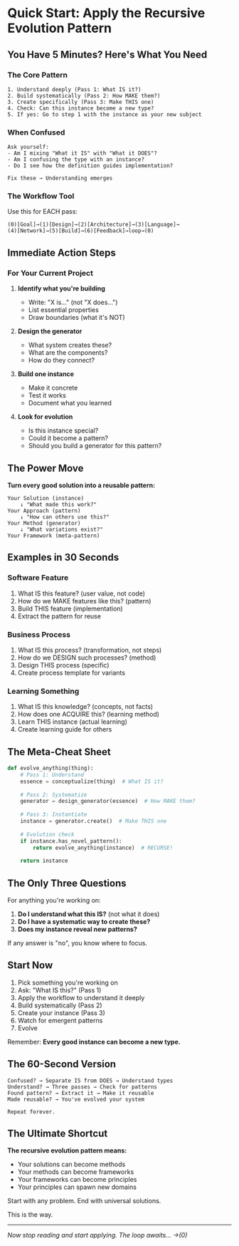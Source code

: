 # Quick Start: Apply the Recursive Evolution Pattern

## You Have 5 Minutes? Here's What You Need

### The Core Pattern
```
1. Understand deeply (Pass 1: What IS it?)
2. Build systematically (Pass 2: How MAKE them?)  
3. Create specifically (Pass 3: Make THIS one)
4. Check: Can this instance become a new type?
5. If yes: Go to step 1 with the instance as your new subject
```

### When Confused
```
Ask yourself:
- Am I mixing "What it IS" with "What it DOES"?
- Am I confusing the type with an instance?
- Do I see how the definition guides implementation?

Fix these → Understanding emerges
```

### The Workflow Tool
Use this for EACH pass:
```
(0)[Goal]→(1)[Design]→(2)[Architecture]→(3)[Language]→
(4)[Network]→(5)[Build]→(6)[Feedback]→loop→(0)
```

## Immediate Action Steps

### For Your Current Project

1. **Identify what you're building**
   - Write: "X is..." (not "X does...")
   - List essential properties
   - Draw boundaries (what it's NOT)

2. **Design the generator**
   - What system creates these?
   - What are the components?
   - How do they connect?

3. **Build one instance**
   - Make it concrete
   - Test it works
   - Document what you learned

4. **Look for evolution**
   - Is this instance special?
   - Could it become a pattern?
   - Should you build a generator for this pattern?

## The Power Move

**Turn every good solution into a reusable pattern:**
```
Your Solution (instance)
    ↓ "What made this work?"
Your Approach (pattern)
    ↓ "How can others use this?"
Your Method (generator)
    ↓ "What variations exist?"
Your Framework (meta-pattern)
```

## Examples in 30 Seconds

### Software Feature
1. What IS this feature? (user value, not code)
2. How do we MAKE features like this? (pattern)
3. Build THIS feature (implementation)
4. Extract the pattern for reuse

### Business Process
1. What IS this process? (transformation, not steps)
2. How do we DESIGN such processes? (method)
3. Design THIS process (specific)
4. Create process template for variants

### Learning Something
1. What IS this knowledge? (concepts, not facts)
2. How does one ACQUIRE this? (learning method)
3. Learn THIS instance (actual learning)
4. Create learning guide for others

## The Meta-Cheat Sheet

```python
def evolve_anything(thing):
    # Pass 1: Understand
    essence = conceptualize(thing)  # What IS it?
    
    # Pass 2: Systematize  
    generator = design_generator(essence)  # How MAKE them?
    
    # Pass 3: Instantiate
    instance = generator.create()  # Make THIS one
    
    # Evolution check
    if instance.has_novel_pattern():
        return evolve_anything(instance)  # RECURSE!
    
    return instance
```

## The Only Three Questions

For anything you're working on:
1. **Do I understand what this IS?** (not what it does)
2. **Do I have a systematic way to create these?**
3. **Does my instance reveal new patterns?**

If any answer is "no", you know where to focus.

## Start Now

1. Pick something you're working on
2. Ask: "What IS this?" (Pass 1)
3. Apply the workflow to understand it deeply
4. Build systematically (Pass 2)
5. Create your instance (Pass 3)
6. Watch for emergent patterns
7. Evolve

Remember: **Every good instance can become a new type.**

## The 60-Second Version

```
Confused? → Separate IS from DOES → Understand types
Understand? → Three passes → Check for patterns
Found pattern? → Extract it → Make it reusable
Made reusable? → You've evolved your system

Repeat forever.
```

## The Ultimate Shortcut

**The recursive evolution pattern means:**
- Your solutions can become methods
- Your methods can become frameworks  
- Your frameworks can become principles
- Your principles can spawn new domains

Start with any problem. End with universal solutions.

This is the way.

---

*Now stop reading and start applying. The loop awaits... →(0)*

